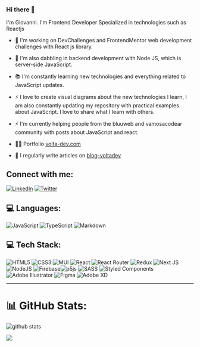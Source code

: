 ### Hi there 👋

I'm Giovanni. I'm Frontend Developer Specialized in technologies such as Reactjs

- 🌱 I'm working on DevChallenges and FrontendMentor web development challenges with React js library.
- 🔭 I'm also dabbling in backend development with Node JS, which is server-side JavaScript.
- 📚 I'm constantly learning new technologies and everything related to JavaScript updates.
- ⚡ I love to create visual diagrams about the new technologies I learn, I am also constantly
  updating my repository with practical examples about JavaScript. I love to share what I learn with others.
- ⚡ I'm currently helping people from the bluuweb and vamosacodear community with posts about JavaScript and react.
- 👨‍💻 Portfolio [volta-dev.com](https://www.volta-dev.com/)

- 📝 I regularly write articles on [blog-voltadev](https://blog-voltadev.vercel.app/)

## Connect with me:

[![LinkedIn](https://img.shields.io/badge/LinkedIn-%230077B5.svg?logo=linkedin&logoColor=white)](https://linkedin.com/in/https://www.linkedin.com/in/giovanni-frontend-developer/) [![Twitter](https://img.shields.io/badge/Twitter-%231DA1F2.svg?logo=Twitter&logoColor=white)](https://twitter.com/https://mobile.twitter.com/giovanniivolta)

## 💻 Languages:

![JavaScript](https://img.shields.io/badge/javascript-%23323330.svg?style=for-the-badge&logo=javascript&logoColor=%23F7DF1E) ![TypeScript](https://img.shields.io/badge/typescript-%23007ACC.svg?style=for-the-badge&logo=typescript&logoColor=white) ![Markdown](https://img.shields.io/badge/markdown-%23000000.svg?style=for-the-badge&logo=markdown&logoColor=white)

## 💻 Tech Stack:

![HTML5](https://img.shields.io/badge/html5-%23E34F26.svg?style=for-the-badge&logo=html5&logoColor=white) ![CSS3](https://img.shields.io/badge/css3-%231572B6.svg?style=for-the-badge&logo=css3&logoColor=white) ![MUI](https://img.shields.io/badge/MUI-%230081CB.svg?style=for-the-badge&logo=material-ui&logoColor=white) ![React](https://img.shields.io/badge/react-%2320232a.svg?style=for-the-badge&logo=react&logoColor=%2361DAFB) ![React Router](https://img.shields.io/badge/React_Router-CA4245?style=for-the-badge&logo=react-router&logoColor=white) ![Redux](https://img.shields.io/badge/redux-%23593d88.svg?style=for-the-badge&logo=redux&logoColor=white) ![Next JS](https://img.shields.io/badge/Next-black?style=for-the-badge&logo=next.js&logoColor=white) ![NodeJS](https://img.shields.io/badge/node.js-6DA55F?style=for-the-badge&logo=node.js&logoColor=white) ![Firebase](https://img.shields.io/badge/firebase-%23039BE5.svg?style=for-the-badge&logo=firebase)![p5js](https://img.shields.io/badge/p5.js-ED225D?style=for-the-badge&logo=p5.js&logoColor=FFFFFF) ![SASS](https://img.shields.io/badge/SASS-hotpink.svg?style=for-the-badge&logo=SASS&logoColor=white) ![Styled Components](https://img.shields.io/badge/styled--components-DB7093?style=for-the-badge&logo=styled-components&logoColor=white) ![Adobe Illustrator](https://img.shields.io/badge/adobeillustrator-%23FF9A00.svg?style=for-the-badge&logo=adobeillustrator&logoColor=white) ![Figma](https://img.shields.io/badge/figma-%23F24E1E.svg?style=for-the-badge&logo=figma&logoColor=white) ![Adobe XD](https://img.shields.io/badge/Adobe%20XD-470137?style=for-the-badge&logo=Adobe%20XD&logoColor=#FF61F6)

---

# 📊 GitHub Stats:

<img src="https://github-readme-stats.vercel.app/api?username=volta2016&show_icons=true&theme=jolly" alt="github stats" />

![](https://github-readme-stats.vercel.app/api/top-langs/?username=volta2016&theme=omni&hide_border=false&include_all_commits=false&count_private=false&layout=compact)
